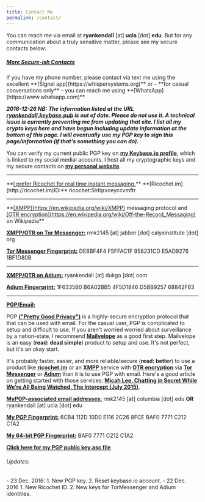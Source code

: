```yaml
---
title: Contact Me
permalink: /contact/
---
```

You can reach me via email at **ryankendall** [at] **ucla** [dot] **edu**. But for any communication about a truly sensitive matter, please see my secure contacts below:  
<h5><span style="text-decoration: underline;">More Secure-ish Contacts</span></h5>  
If you have my phone number, please contact via text me using the excellent **[Signal app](https://whispersystems.org)** or – **for casual conversations only** – you can reach me using **[WhatsApp](https://www.whatsapp.com)**.  

***2016-12-26 NB: The information listed at the URL [ryankendall.keybase.pub](https://ryankendall.keybase.pub) is out of date. Please do not use it. A technical issue is currently preventing me from updating that site. I list all my crypto keys here and have begun including update information at the bottom of this page. I will eventually use my PGP key to sign this page/information (if that's something you can do).***

You can verify my current public PGP key on **[my Keybase.io profile](https://keybase.io/ryankendall)**, which is linked to my social medial accounts. I host all my cryptographic keys and my secure contacts on **[my personal website](http://bit.ly/2hS7SnW)**.  
  
<hr>  
**<span style="text-decoration: underline;">I prefer Ricochet for real time instant messaging.</span>**  
**[Ricochet.im](http://ricochet.im)ID:**  
ricochet:5hfqrxceyccvmftr
<hr>
**<span style="text-decoration: underline;">[XMPP](https://en.wikipedia.org/wiki/XMPP)</span> messaging protocol and <span style="text-decoration: underline;">[OTR encryption](https://en.wikipedia.org/wiki/Off-the-Record_Messaging)</span> on Wikipedia**

**<span style="text-decoration: underline;">XMPP/OTR on [Tor Messenger](https://trac.torproject.org/projects/tor/wiki/doc/TorMessenger#Downloads):</span>**
rmk2145 [at] jabber [dot] calyxinstitute [dot] org

**<span style="text-decoration: underline;">Tor Messenger Fingerprint:</span>**
DE8BF4F4 F5FFAC1F 958231CD E5AD9276 1BF1D80B
<hr>

**<span style="text-decoration: underline;">XMPP/OTR on [Adium](https://www.adium.im):</span>**
ryankendall [at] dukgo [dot] com

**<span style="text-decoration: underline;">Adium Fingerprint:</span>**
1F6335B0 B6A02BB5 4F5D1846 D5BB9257 68842F63
<hr>

**<span style="text-decoration: underline;">PGP/Email:</span>**

PGP **[("Pretty Good Privacy")](https://en.wikipedia.org/wiki/Pretty_Good_Privacy)** is a highly-secure encryption protocol that that can be used with email. For the casual user, PGP is complicated to setup and difficult to use. If you aren't worried worried about surveillance by a nation-state, I recommend **[Mailvelope](https://www.mailvelope.com)** as a good first step. Mailvelope is an easy (**read: dead simple**) product to setup and use. It's not perfect, but it's an okay start.

It's probably faster, easier, and more reliable/secure (**read: better**) to use a product like **[ricochet.im](http://ricochet.im)** or an **[XMPP](https://en.wikipedia.org/wiki/XMPP)** service with **[OTR encryption](https://en.wikipedia.org/wiki/Off-the-Record_Messaging)** via **[Tor Messenger](https://trac.torproject.org/projects/tor/wiki/doc/TorMessenger#Downloads)** or **[Adium](https://www.adium.im)** than it is to use PGP with email. Here's a good article on getting started with those services: **<span style="text-decoration: underline;">[Micah Lee, Chatting in Secret While We’re All Being Watched, The Intercept (July 2015)](https://theintercept.com/2015/07/14/communicating-secret-watched/)</span>**.

**<span style="text-decoration: underline;">MyPGP-associated email addresses:</span>**
rmk2145 [at] columbia [dot] edu
**OR**
ryankendall [at] ucla [dot] edu

**<span style="text-decoration: underline;">My PGP Fingerprint:</span>**
6CB4 112D 10D0 E116 2C26 8FCE BAF0 7771 C212 C1A2

**<span style="text-decoration: underline;">My 64-bit PGP Fingerprint:</span>**
BAF0 7771 C212 C1A2

**[Click here for my PGP public key.asc file](https://keybase.io/ryankendall/key.asc)**  
<h6>Updates:</h6>
- 23 Dec. 2016:
  1. New PGP key.
  2. Reset keybase.io account.
- 22 Dec. 2016
  1. New Ricochet ID.
  2. New keys for TorMessenger and Adium identities.
